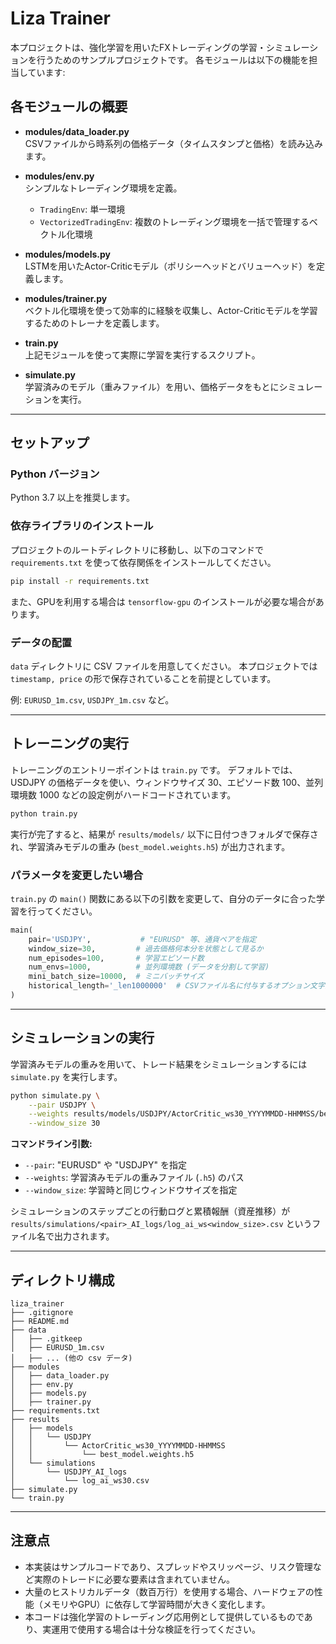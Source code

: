 # Liza Trainer

本プロジェクトは、強化学習を用いたFXトレーディングの学習・シミュレーションを行うためのサンプルプロジェクトです。
各モジュールは以下の機能を担当しています:

## 各モジュールの概要

- **modules/data_loader.py**  
  CSVファイルから時系列の価格データ（タイムスタンプと価格）を読み込みます。

- **modules/env.py**  
  シンプルなトレーディング環境を定義。
  - `TradingEnv`: 単一環境
  - `VectorizedTradingEnv`: 複数のトレーディング環境を一括で管理するベクトル化環境

- **modules/models.py**  
  LSTMを用いたActor-Criticモデル（ポリシーヘッドとバリューヘッド）を定義します。

- **modules/trainer.py**  
  ベクトル化環境を使って効率的に経験を収集し、Actor-Criticモデルを学習するためのトレーナを定義します。

- **train.py**  
  上記モジュールを使って実際に学習を実行するスクリプト。

- **simulate.py**  
  学習済みのモデル（重みファイル）を用い、価格データをもとにシミュレーションを実行。

---

## セットアップ

### Python バージョン
Python 3.7 以上を推奨します。

### 依存ライブラリのインストール
プロジェクトのルートディレクトリに移動し、以下のコマンドで `requirements.txt` を使って依存関係をインストールしてください。

```bash
pip install -r requirements.txt
```

また、GPUを利用する場合は `tensorflow-gpu` のインストールが必要な場合があります。

### データの配置
`data` ディレクトリに CSV ファイルを用意してください。
本プロジェクトでは `timestamp, price` の形で保存されていることを前提としています。

例: `EURUSD_1m.csv`, `USDJPY_1m.csv` など。

---

## トレーニングの実行

トレーニングのエントリーポイントは `train.py` です。
デフォルトでは、USDJPY の価格データを使い、ウィンドウサイズ 30、エピソード数 100、並列環境数 1000 などの設定例がハードコードされています。

```bash
python train.py
```

実行が完了すると、結果が `results/models/` 以下に日付つきフォルダで保存され、学習済みモデルの重み (`best_model.weights.h5`) が出力されます。

### パラメータを変更したい場合
`train.py` の `main()` 関数にある以下の引数を変更して、自分のデータに合った学習を行ってください。

```python
main(
    pair='USDJPY',           # "EURUSD" 等、通貨ペアを指定
    window_size=30,         # 過去価格何本分を状態として見るか
    num_episodes=100,       # 学習エピソード数
    num_envs=1000,          # 並列環境数 (データを分割して学習)
    mini_batch_size=10000,  # ミニバッチサイズ
    historical_length='_len1000000'  # CSVファイル名に付与するオプション文字列
)
```

---

## シミュレーションの実行

学習済みモデルの重みを用いて、トレード結果をシミュレーションするには `simulate.py` を実行します。

```bash
python simulate.py \
    --pair USDJPY \
    --weights results/models/USDJPY/ActorCritic_ws30_YYYYMMDD-HHMMSS/best_model.weights.h5 \
    --window_size 30
```

**コマンドライン引数:**

- `--pair`: "EURUSD" や "USDJPY" を指定
- `--weights`: 学習済みモデルの重みファイル (`.h5`) のパス
- `--window_size`: 学習時と同じウィンドウサイズを指定

シミュレーションのステップごとの行動ログと累積報酬（資産推移）が
`results/simulations/<pair>_AI_logs/log_ai_ws<window_size>.csv` というファイル名で出力されます。

---

## ディレクトリ構成

```
liza_trainer
├── .gitignore
├── README.md
├── data
│   ├── .gitkeep
│   ├── EURUSD_1m.csv
│   ├── ... (他の csv データ)
├── modules
│   ├── data_loader.py
│   ├── env.py
│   ├── models.py
│   ├── trainer.py
├── requirements.txt
├── results
│   ├── models
│   │   └── USDJPY
│   │       └── ActorCritic_ws30_YYYYMMDD-HHMMSS
│   │           └── best_model.weights.h5
│   └── simulations
│       └── USDJPY_AI_logs
│           └── log_ai_ws30.csv
├── simulate.py
└── train.py
```

---

## 注意点

- 本実装はサンプルコードであり、スプレッドやスリッページ、リスク管理など実際のトレードに必要な要素は含まれていません。
- 大量のヒストリカルデータ（数百万行）を使用する場合、ハードウェアの性能（メモリやGPU）に依存して学習時間が大きく変化します。
- 本コードは強化学習のトレーディング応用例として提供しているものであり、実運用で使用する場合は十分な検証を行ってください。

